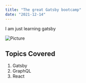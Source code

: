 ```yaml
---
title: "The great Gatsby bootcamp"
date: "2021-12-14"
---
```


I am just learning gatsby

![Picture](./pic.jpg)

## Topics Covered

1. Gatsby
2. GraphQL
3. React
